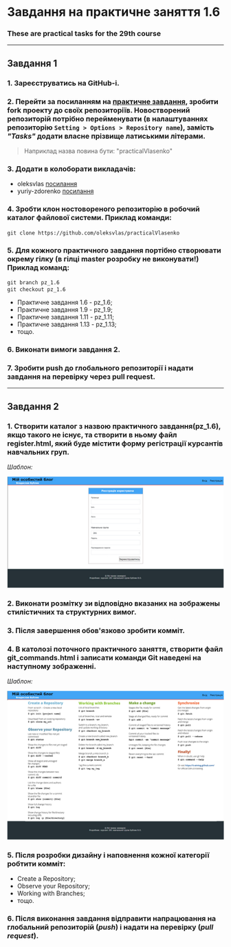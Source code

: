 # Завдання на практичне заняття 1.6

### These are practical tasks for the 29th course

---

## **Завдання 1**

### 1. Зареєструватись на GitHub-і.

### 2. Перейти за посиланням на [практичне завдання](https://github.com/oleksvlas/practicalTasks), зробити fork проекту до своїх репозиторіїв. Новостворений репозиторій потрібно перейменувати (в налаштуваннях репозиторію `Setting > Options > Repository name`), замість _"Tasks"_ додати власне прізвище латиськими літерами.

> Наприклад назва повина бути: "practicalVlasenko"

### 3. Додати в колоборати викладачів:

- oleksvlas [посилання](https://github.com/oleksvlas)
- yuriy-zdorenko [посилання](https://github.com/yuriy-zdorenko)

### 4. Зробти клон ностовореного репозиторію в робочий каталог файлової системи. Приклад команди:

```
git clone https://github.com/oleksvlas/practicalVlasenko
```

### 5. Для кожного практичного завдання портібно створювати окрему гілку (в гілці master розробку не виконувати!) Приклад команд:

```
git branch pz_1.6
git checkout pz_1.6
```

- Практичне завдання 1.6 - pz_1.6;
- Практичне завдання 1.9 - pz_1.9;
- Практичне завдання 1.11 - pz_1.11;
- Практичне завдання 1.13 - pz_1.13;
- тощо.

### 6. Виконати вимоги завдання 2.

### 7. Зробити push до глобального репозиторії і надати завдання на перевірку через pull request.

---

## **Завдання 2**

### 1. Створити каталог з назвою практичного завдання(pz_1.6), якщо такого не існує, та створити в ньому файл register.html, який буде містити форму регістрації курсантів навчальних груп.

_Шаблон:_

![Image](./img/pz_1.6_1.png)

### 2. Виконати розмітку зи відповідно вказаних на зображены стилістичних та структурних вимог.

### 3. Після завершення обов'язково зробити комміт.

### 4. В католозі поточного практичного заняття, створити файл git_commands.html і записати команди Git наведені на наступному зображенні.

_Шаблон:_

![Image](./img/pz_1.6_2.png)

### 5. Після розробки дизайну і наповнення кожної категорії робтити комміт:

- Create a Repository;
- Observe your Repository;
- Working with Branches;
- тощо.

### 6. Після виконання завдання відправити напрацювання на глобальний репозиторій (_push_) і надати на перевірку (_pull request_).
